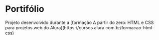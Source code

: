 <h1>Portifólio</h1>
<p>Projeto desenvolvido durante a [formação A partir do zero: HTML e CSS para projetos web do Alura](https://cursos.alura.com.br/formacao-html-css)</p>
